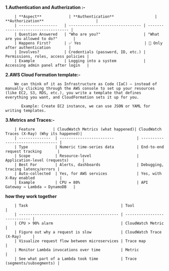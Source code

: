 **1.Authentication and Autherization :-**

        | **Aspect**            | **Authentication**                  | **Authorization**                       |
        | -----------------   | -------------------------------- | ----------------------------------- |
        | Question Answered   | "Who are you?"                   | "What are you allowed to do?"       |
        | Happens First?      | ✅ Yes                            | 🚫 Only after authentication        |
        | Involves?           | Credentials (password, ID, etc.) | Permissions, roles, access policies |
        | Example             | Logging into a system            | Accessing admin panel after login   |



**2.AWS Cloud Formation template:-**
  
        We can think of it as Infrastructure as Code (IaC) — instead of manually clicking through the AWS console to set up your resources (like EC2, S3, RDS, etc.), you write a template that defines everything you want, and CloudFormation sets it up for you.

           Example: Create EC2 instance, we can use JSON or YAML for writing templates.


**3.Metrics and Traces:-**

        | Feature        | CloudWatch Metrics (what happened)| CloudWatch Traces (X-Ray) (Why its happened)|
        | --------------  | ------------------------          | --------------------------------- |
        | Type            | Numeric time-series data          | End-to-end request tracking       |
        | Scope           | Resource-level                    | Application-level (requests)      |
        | Best For        | Alerts, dashboards                | Debugging, tracing latency/errors |
        | Auto-collected  | Yes, for AWS services             | Yes, with X-Ray enabled           |
        | Example         | CPU = 80%                         | API Gateway → Lambda → DynamoDB   |

**how they work together**

        | Task                                         | Tool                         |
        | -------------------------------------------- | ---------------------------- |
        | CPU > 90% alarm                              | CloudWatch Metric            |
        | Figure out why a request is slow             | CloudWatch Trace (X-Ray)     |
        | Visualize request flow between microservices | Trace map                    |
        | Monitor Lambda invocations over time         | Metric                       |
        | See what part of a Lambda took time          | Trace (segments/subsegments) |

